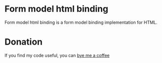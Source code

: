 Form model html binding
=======================
Form model html binding is a form model binding implementation for HTML.

Donation
========
If you find my code useful, you can [bye me a coffee](https://www.paypal.me/dshapovalov)
